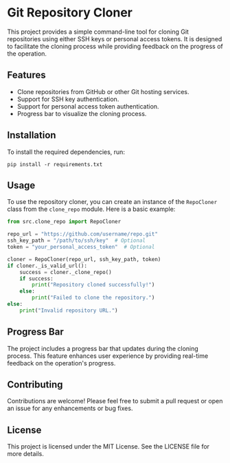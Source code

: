 # Git Repository Cloner

This project provides a simple command-line tool for cloning Git repositories using either SSH keys or personal access tokens. It is designed to facilitate the cloning process while providing feedback on the progress of the operation.

## Features

- Clone repositories from GitHub or other Git hosting services.
- Support for SSH key authentication.
- Support for personal access token authentication.
- Progress bar to visualize the cloning process.

## Installation

To install the required dependencies, run:

```
pip install -r requirements.txt
```

## Usage

To use the repository cloner, you can create an instance of the `RepoCloner` class from the `clone_repo` module. Here is a basic example:

```python
from src.clone_repo import RepoCloner

repo_url = "https://github.com/username/repo.git"
ssh_key_path = "/path/to/ssh/key"  # Optional
token = "your_personal_access_token"  # Optional

cloner = RepoCloner(repo_url, ssh_key_path, token)
if cloner._is_valid_url():
    success = cloner._clone_repo()
    if success:
        print("Repository cloned successfully!")
    else:
        print("Failed to clone the repository.")
else:
    print("Invalid repository URL.")
```

## Progress Bar

The project includes a progress bar that updates during the cloning process. This feature enhances user experience by providing real-time feedback on the operation's progress.

## Contributing

Contributions are welcome! Please feel free to submit a pull request or open an issue for any enhancements or bug fixes.

## License

This project is licensed under the MIT License. See the LICENSE file for more details.